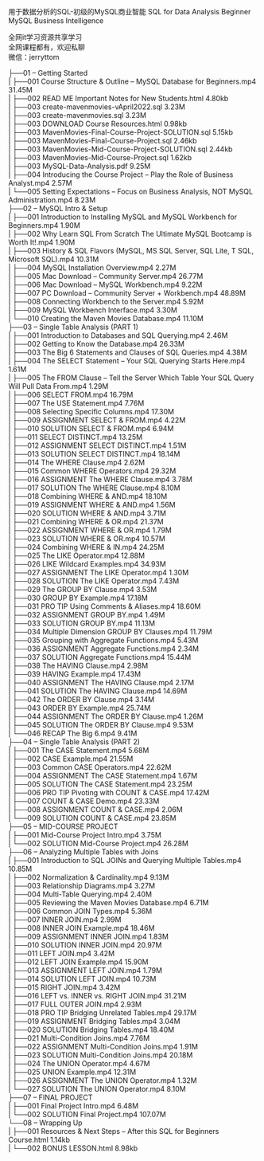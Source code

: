 用于数据分析的SQL-初级的MySQL商业智能 SQL for Data Analysis Beginner MySQL Business Intelligence

全网it学习资源共享学习<br>全网课程都有，欢迎私聊<br>微信：jerryttom<br>

├──01 – Getting Started<br> | ├──001 Course Structure &amp; Outline – MySQL Database for Beginners.mp4 31.45M<br> | ├──002 READ ME Important Notes for New Students.html 4.80kb<br> | ├──003 create-mavenmovies-vApril2022.sql 3.23M<br> | ├──003 create-mavenmovies.sql 3.23M<br> | ├──003 DOWNLOAD Course Resources.html 0.98kb<br> | ├──003 MavenMovies-Final-Course-Project-SOLUTION.sql 5.15kb<br> | ├──003 MavenMovies-Final-Course-Project.sql 2.46kb<br> | ├──003 MavenMovies-Mid-Course-Project-SOLUTION.sql 2.44kb<br> | ├──003 MavenMovies-Mid-Course-Project.sql 1.62kb<br> | ├──003 MySQL-Data-Analysis.pdf 9.25M<br> | ├──004 Introducing the Course Project – Play the Role of Business Analyst.mp4 2.57M<br> | └──005 Setting Expectations – Focus on Business Analysis, NOT MySQL Administration.mp4 8.23M<br> ├──02 – MySQL Intro &amp; Setup<br> | ├──001 Introduction to Installing MySQL and MySQL Workbench for Beginners.mp4 1.90M<br> | ├──002 Why Learn SQL From Scratch The Ultimate MySQL Bootcamp is Worth It!.mp4 1.90M<br> | ├──003 History &amp; SQL Flavors (MySQL, MS SQL Server, SQL Lite, T SQL, Microsoft SQL).mp4 10.31M<br> | ├──004 MySQL Installation Overview.mp4 2.27M<br> | ├──005 Mac Download – Community Server.mp4 26.77M<br> | ├──006 Mac Download – MySQL Workbench.mp4 9.22M<br> | ├──007 PC Download – Community Server + Workbench.mp4 48.89M<br> | ├──008 Connecting Workbench to the Server.mp4 5.92M<br> | ├──009 MySQL Workbench Interface.mp4 3.30M<br> | └──010 Creating the Maven Movies Database.mp4 11.10M<br> ├──03 – Single Table Analysis (PART 1)<br> | ├──001 Introduction to Databases and SQL Querying.mp4 2.46M<br> | ├──002 Getting to Know the Database.mp4 26.33M<br> | ├──003 The Big 6 Statements and Clauses of SQL Queries.mp4 4.38M<br> | ├──004 The SELECT Statement – Your SQL Querying Starts Here.mp4 1.61M<br> | ├──005 The FROM Clause – Tell the Server Which Table Your SQL Query Will Pull Data From.mp4 1.29M<br> | ├──006 SELECT FROM.mp4 16.79M<br> | ├──007 The USE Statement.mp4 7.76M<br> | ├──008 Selecting Specific Columns.mp4 17.30M<br> | ├──009 ASSIGNMENT SELECT &amp; FROM.mp4 4.22M<br> | ├──010 SOLUTION SELECT &amp; FROM.mp4 6.94M<br> | ├──011 SELECT DISTINCT.mp4 13.25M<br> | ├──012 ASSIGNMENT SELECT DISTINCT.mp4 1.51M<br> | ├──013 SOLUTION SELECT DISTINCT.mp4 18.14M<br> | ├──014 The WHERE Clause.mp4 2.62M<br> | ├──015 Common WHERE Operators.mp4 29.32M<br> | ├──016 ASSIGNMENT The WHERE Clause.mp4 3.78M<br> | ├──017 SOLUTION The WHERE Clause.mp4 8.10M<br> | ├──018 Combining WHERE &amp; AND.mp4 18.10M<br> | ├──019 ASSIGNMENT WHERE &amp; AND.mp4 1.56M<br> | ├──020 SOLUTION WHERE &amp; AND.mp4 3.71M<br> | ├──021 Combining WHERE &amp; OR.mp4 21.37M<br> | ├──022 ASSIGNMENT WHERE &amp; OR.mp4 1.79M<br> | ├──023 SOLUTION WHERE &amp; OR.mp4 10.57M<br> | ├──024 Combining WHERE &amp; IN.mp4 24.25M<br> | ├──025 The LIKE Operator.mp4 12.88M<br> | ├──026 LIKE Wildcard Examples.mp4 34.93M<br> | ├──027 ASSIGNMENT The LIKE Operator.mp4 1.30M<br> | ├──028 SOLUTION The LIKE Operator.mp4 7.43M<br> | ├──029 The GROUP BY Clause.mp4 3.53M<br> | ├──030 GROUP BY Example.mp4 17.18M<br> | ├──031 PRO TIP Using Comments &amp; Aliases.mp4 18.60M<br> | ├──032 ASSIGNMENT GROUP BY.mp4 1.49M<br> | ├──033 SOLUTION GROUP BY.mp4 11.13M<br> | ├──034 Multiple Dimension GROUP BY Clauses.mp4 11.79M<br> | ├──035 Grouping with Aggregate Functions.mp4 5.43M<br> | ├──036 ASSIGNMENT Aggregate Functions.mp4 2.34M<br> | ├──037 SOLUTION Aggregate Functions.mp4 15.44M<br> | ├──038 The HAVING Clause.mp4 2.98M<br> | ├──039 HAVING Example.mp4 17.43M<br> | ├──040 ASSIGNMENT The HAVING Clause.mp4 2.17M<br> | ├──041 SOLUTION The HAVING Clause.mp4 14.69M<br> | ├──042 The ORDER BY Clause.mp4 3.14M<br> | ├──043 ORDER BY Example.mp4 25.74M<br> | ├──044 ASSIGNMENT The ORDER BY Clause.mp4 1.26M<br> | ├──045 SOLUTION The ORDER BY Clause.mp4 9.53M<br> | └──046 RECAP The Big 6.mp4 9.41M<br> ├──04 – Single Table Analysis (PART 2)<br> | ├──001 The CASE Statement.mp4 5.68M<br> | ├──002 CASE Example.mp4 21.55M<br> | ├──003 Common CASE Operators.mp4 22.62M<br> | ├──004 ASSIGNMENT The CASE Statement.mp4 1.67M<br> | ├──005 SOLUTION The CASE Statement.mp4 23.25M<br> | ├──006 PRO TIP Pivoting with COUNT &amp; CASE.mp4 17.42M<br> | ├──007 COUNT &amp; CASE Demo.mp4 23.33M<br> | ├──008 ASSIGNMENT COUNT &amp; CASE.mp4 2.06M<br> | └──009 SOLUTION COUNT &amp; CASE.mp4 23.85M<br> ├──05 – MID-COURSE PROJECT<br> | ├──001 Mid-Course Project Intro.mp4 3.75M<br> | └──002 SOLUTION Mid-Course Project.mp4 26.28M<br> ├──06 – Analyzing Multiple Tables with Joins<br> | ├──001 Introduction to SQL JOINs and Querying Multiple Tables.mp4 10.85M<br> | ├──002 Normalization &amp; Cardinality.mp4 9.13M<br> | ├──003 Relationship Diagrams.mp4 3.27M<br> | ├──004 Multi-Table Querying.mp4 2.40M<br> | ├──005 Reviewing the Maven Movies Database.mp4 6.71M<br> | ├──006 Common JOIN Types.mp4 5.36M<br> | ├──007 INNER JOIN.mp4 2.99M<br> | ├──008 INNER JOIN Example.mp4 18.46M<br> | ├──009 ASSIGNMENT INNER JOIN.mp4 1.83M<br> | ├──010 SOLUTION INNER JOIN.mp4 20.97M<br> | ├──011 LEFT JOIN.mp4 3.42M<br> | ├──012 LEFT JOIN Example.mp4 15.90M<br> | ├──013 ASSIGNMENT LEFT JOIN.mp4 1.79M<br> | ├──014 SOLUTION LEFT JOIN.mp4 10.73M<br> | ├──015 RIGHT JOIN.mp4 3.42M<br> | ├──016 LEFT vs. INNER vs. RIGHT JOIN.mp4 31.21M<br> | ├──017 FULL OUTER JOIN.mp4 2.93M<br> | ├──018 PRO TIP Bridging Unrelated Tables.mp4 29.17M<br> | ├──019 ASSIGNMENT Bridging Tables.mp4 3.04M<br> | ├──020 SOLUTION Bridging Tables.mp4 18.40M<br> | ├──021 Multi-Condition Joins.mp4 7.76M<br> | ├──022 ASSIGNMENT Multi-Condition Joins.mp4 1.91M<br> | ├──023 SOLUTION Multi-Condition Joins.mp4 20.18M<br> | ├──024 The UNION Operator.mp4 4.67M<br> | ├──025 UNION Example.mp4 12.31M<br> | ├──026 ASSIGNMENT The UNION Operator.mp4 1.32M<br> | └──027 SOLUTION The UNION Operator.mp4 8.10M<br> ├──07 – FINAL PROJECT<br> | ├──001 Final Project Intro.mp4 6.48M<br> | └──002 SOLUTION Final Project.mp4 107.07M<br> └──08 – Wrapping Up<br> | ├──001 Resources &amp; Next Steps – After this SQL for Beginners Course.html 1.14kb<br> | └──002 BONUS LESSON.html 8.98kb